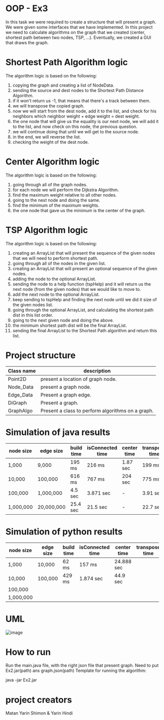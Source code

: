 # OOP - Ex3
In this task we were required to create a structure that will present a graph.
We were given some interfaces that we have implemented.
In this project we need to calculate algorithms on the graph that we created (center, shortest path between two nodes, TSP, ...).
Eventually, we created a GUI that draws the graph.

# Shortest Path Algorithm logic
The algorithm logic is based on the following:
1) copying the graph and creating a list of NodeData.
2) sending the source and dest nodes to the Shortest Path Distance Algorithm.
2) if it won't return us -1, that means that there's a track between them.
3) we will transpose the copied graph.
4) now we will start from the dest node, add it to the list, and check for his neighbors which neighbor weight + edge weight = dest weight.
5) the one node that will give us the equality is our next node, we will add it to the list, and now check on this node, the previous question.
6) we will continue doing that until we will get to the source node.
7) in the end, we will reverse the list.
8) checking the weight of the dest node.

# Center Algorithm logic
The algorithm logic is based on the following:
1) going through all of the graph nodes.
2) for each node we will perform the Dijkstra Algorithm.
3) find the maximum weight relative to all other nodes.
4) going to the next node and doing the same.
5) find the minimum of the maximum weights.
6) the one node that gave us the minimum is the center of the graph.

# TSP Algorithm logic
The algorithm logic is based on the following:
1) creating an ArrayList that will present the sequence of the given nodes that we will need to perform shortest path.
2) going through all of the nodes in the given list.
3) creating an ArrayList that will present an optional sequence of the given nodes.
4) adding the node to the optional ArrayList.
5) sending the node to a help function (tspHelp) and it will return us the next node (from the given nodes) that we would like to move to.
6) add the next node to the optional ArrayList.
7) keep sending to tspHelp and finding the next node until we did it size of the given nodes list.
8) going through the optional ArrayList, and calculating the shortest path dist in this list order.
9) going to the next given node and doing the above.
10) the minimum shortest path dist will be the final ArrayList.
11) sending the final ArrayList to the Shortest Path algorithm and return this list.

# Project structure
Class name | description
--- | ---
Point2D | present a location of graph node.
Node_Data | present a graph node.
Edge_Data | Present a graph edge.
DiGraph | Present a graph.
GraphAlgo | Present a class to perform algorithms on a graph.

# Simulation of java results
node size | edge size | build time | isConnected time | center time | transpose time
--- | --- | --- | --- | --- | ---
1,000 | 9,000 | 195 ms | 216 ms | 1.87 sec | 199 ms
10,000 | 100,000 | 616 ms | 767 ms | 204 sec | 775 ms
100,000 | 1,000,000 | 4.5 sec | 3.871 sec | - | 3.91 sec
1,000,000 | 20,000,000 | 25.4 sec | 21.5 sec | - | 22.7 sec

# Simulation of python results
node size | edge size | build time | isConnected time | center time | transpose time
--- | --- | --- | --- | --- | ---
1,000| 10,000 | 62 ms | 157 ms | 24.888 sec |
10,000| 100,000 | 429 ms | 1.874 sec | 44.9 sec |
100,000| | | | |
1,000,000| | | | |

# UML
![image](https://user-images.githubusercontent.com/63747865/147159766-86e79915-6cf6-47c0-9be4-bd3bf40d2fea.png)

# How to run
Run the main.java file, with the right json file that present graph.
Need to put Ex2.jar(path) ans graph.json(path)
Template for running the algorithm:

java -jar Ex2.jar <grpah json>

# project creators
Matan Yarin Shimon & Yarin Hindi
